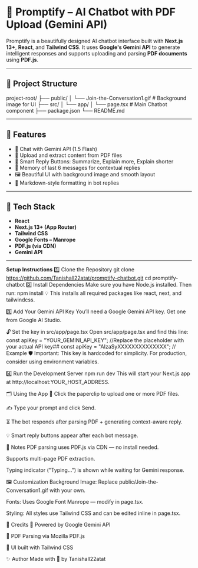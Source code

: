 # 🧠 Promptify – AI Chatbot with PDF Upload (Gemini API)

Promptify is a beautifully designed AI chatbot interface built with **Next.js 13+**, **React**, and **Tailwind CSS**. It uses **Google's Gemini API** to generate intelligent responses and supports uploading and parsing **PDF documents** using **PDF.js**.

---

## 📁 Project Structure

project-root/
├── public/
│ └── Join-the-Conversation1.gif # Background image for UI
├── src/
│ └── app/
│ └── page.tsx # Main Chatbot component
├── package.json
└── README.md

---

## 🚀 Features

- 🤖 Chat with Gemini API (1.5 Flash)
- 📎 Upload and extract content from PDF files
- 💬 Smart Reply Buttons: Summarize, Explain more, Explain shorter
- 🧠 Memory of last 6 messages for contextual replies
- 🖼️ Beautiful UI with background image and smooth layout
- 📄 Markdown-style formatting in bot replies

---

## 🧠 Tech Stack

- **React**
- **Next.js 13+ (App Router)**
- **Tailwind CSS**
- **Google Fonts – Manrope**
- **PDF.js (via CDN)**
- **Gemini API**

---
**Setup Instructions**
1️⃣ Clone the Repository
git clone https://github.com/Tanishall22atat/promptify-chatbot.git
cd promptify-chatbot
2️⃣ Install Dependencies
Make sure you have Node.js installed. Then run:
npm install
💡 This installs all required packages like react, next, and tailwindcss.

3️⃣ Add Your Gemini API Key
You’ll need a Google Gemini API key. Get one from Google AI Studio.

🔓 Set the key in src/app/page.tsx
Open src/app/page.tsx and find this line:
const apiKey = "YOUR_GEMINI_API_KEY";   //Replace the placeholder with your actual API key##
const apiKey = "AIzaSyXXXXXXXXXXXXXX"; // Example
🛡️ Important: This key is hardcoded for simplicity. For production, consider using environment variables.

4️⃣ Run the Development Server
npm run dev
This will start your Next.js app at http://localhost:YOUR_HOST_ADDRESS.


🗂️ Using the App
📎 Click the paperclip to upload one or more PDF files.

✍️ Type your prompt and click Send.

⏳ The bot responds after parsing PDF + generating context-aware reply.

💡 Smart reply buttons appear after each bot message.

📌 Notes
PDF parsing uses PDF.js via CDN — no install needed.

Supports multi-page PDF extraction.

Typing indicator ("Typing...") is shown while waiting for Gemini response.

🖼️ Customization
Background Image: Replace public/Join-the-Conversation1.gif with your own.

Fonts: Uses Google Font Manrope — modify in page.tsx.

Styling: All styles use Tailwind CSS and can be edited inline in page.tsx.



🙏 Credits
🤖 Powered by Google Gemini API

📄 PDF Parsing via Mozilla PDF.js

💅 UI built with Tailwind CSS

✨ Author
Made with 💛 by Tanishall22atat
